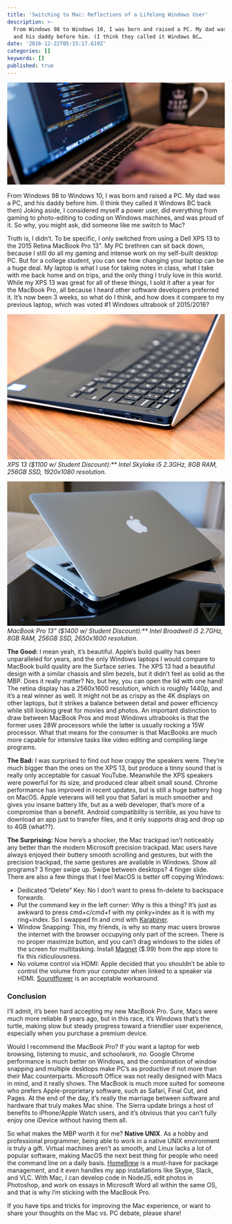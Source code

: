 ```yaml
---
title: 'Switching to Mac: Reflections of a Lifelong Windows User'
description: >-
  From Windows 98 to Windows 10, I was born and raised a PC. My dad was a PC,
  and his daddy before him. (I think they called it Windows BC…
date: '2016-12-22T05:15:17.619Z'
categories: []
keywords: []
published: true
---
```


![](./1__3EDAuG1UYe5W__yOx90Hn0Q.jpeg)

From Windows 98 to Windows 10, I was born and raised a PC. My dad was a PC, and his daddy before him. (I think they called it Windows BC back then) Joking aside, I considered myself a power user, did everything from gaming to photo-editing to coding on Windows machines, and was proud of it. So why, you might ask, did someone like me switch to Mac?

Truth is, I didn’t. To be specific, I only switched from using a Dell XPS 13 to the 2015 Retina MacBook Pro 13". My PC brethren can sit back down, because I still do all my gaming and intense work on my self-built desktop PC. But for a college student, you can see how changing your laptop can be a huge deal. My laptop is what I use for taking notes in class, what I take with me back home and on trips, and the only thing I truly love in this world. While my XPS 13 was great for all of these things, I sold it after a year for the MacBook Pro, all because I heard other software developers preferred it. It’s now been 3 weeks, so what do I think, and how does it compare to my previous laptop, which was voted #1 Windows ultrabook of 2015/2016?

![**XPS 13 ($1100 w/ Student Discount):** Intel Skylake i5 2.3GHz, 8GB RAM, 256GB SSD, 1920x1080 resolution.](./1__NmJKNqD5L3hcLAyl2BFPzg.jpeg)  
_XPS 13 (\$1100 w/ Student Discount):\*\* Intel Skylake i5 2.3GHz, 8GB RAM, 256GB SSD, 1920x1080 resolution._

![**MacBook Pro 13" ($1400 w/ Student Discount):** Intel Broadwell i5 2.7GHz, 8GB RAM, 256GB SSD, 2650x1600 resolution.](./1__ocIm9ynlQMq8z7E67tbgcg.png)  
_MacBook Pro 13" (\$1400 w/ Student Discount):\*\* Intel Broadwell i5 2.7GHz, 8GB RAM, 256GB SSD, 2650x1600 resolution._

**The Good:** I mean yeah, it’s beautiful. Apple’s build quality has been unparalleled for years, and the only Windows laptops I would compare to MacBook build quality are the Surface series. The XPS 13 had a beautiful design with a similar chassis and slim bezels, but it didn’t feel as solid as the MBP. Does it really matter? No, but hey, you can open the lid with one hand! The retina display has a 2560x1600 resolution, which is roughly 1440p, and it’s a real winner as well. It might not be as crispy as the 4K displays on other laptops, but it strikes a balance between detail and power efficiency while still looking great for movies and photos. An important distinction to draw between MacBook Pros and most Windows ultrabooks is that the former uses 28W processors while the latter is usually rocking a 15W processor. What that means for the consumer is that MacBooks are much more capable for intensive tasks like video editing and compiling large programs.

**The Bad:** I was surprised to find out how crappy the speakers were. They’re much bigger than the ones on the XPS 13, but produce a tinny sound that is really only acceptable for casual YouTube. Meanwhile the XPS speakers were powerful for its size, and produced clear albeit small sound. Chrome performance has improved in recent updates, but is still a huge battery hog on MacOS. Apple veterans will tell you that Safari is much smoother and gives you insane battery life, but as a web developer, that’s more of a compromise than a benefit. Android compatibility is terrible, as you have to download an app just to transfer files, and it only supports drag and drop up to 4GB (what??).

**The Surprising:** Now here’s a shocker, the Mac trackpad isn’t noticeably any better than the modern Microsoft precision trackpad. Mac users have always enjoyed their buttery smooth scrolling and gestures, but with the precision trackpad, the same gestures are available in Windows. Show all programs? 3 finger swipe up. Swipe between desktops? 4 finger slide. There are also a few things that I feel MacOS is better off copying Windows:

- Dedicated “Delete” Key: No I don’t want to press fn-delete to backspace forwards.
- Put the command key in the left corner: Why is this a thing? It’s just as awkward to press cmd+c/cmd+f with my pinky+index as it is with my ring+index. So I swapped fn and cmd with [Karabiner](https://github.com/tekezo/Karabiner-Elements).
- Window Snapping: This, my friends, is why so many mac users browse the internet with the browser occupying only part of the screen. There is no proper maximize button, and you can’t drag windows to the sides of the screen for multitasking. Install [Magnet](https://www.google.com/url?sa=t&rct=j&q=&esrc=s&source=web&cd=8&cad=rja&uact=8&ved=0ahUKEwiP0LDrhIfRAhUEPiYKHSpUBGkQFgg-MAc&url=https%3A%2F%2Fitunes.apple.com%2Fus%2Fapp%2Fmagnet%2Fid441258766%3Fmt%3D12&usg=AFQjCNHoGhrSE_GXgkTMGY3YuQ1tpuAWIA&sig2=k3qxSyDjdUkgr1vigfF9jA) (\$.99) from the app store to fix this ridiculousness.
- No volume control via HDMI: Apple decided that you shouldn’t be able to control the volume from your computer when linked to a speaker via HDMI. [Soundflower](https://rogueamoeba.com/freebies/soundflower/) is an acceptable workaround.

### Conclusion

I’ll admit, it’s been hard accepting my new MacBook Pro. Sure, Macs were much more reliable 8 years ago, but in this race, it’s Windows that’s the turtle, making slow but steady progress toward a friendlier user experience, especially when you purchase a premium device.

Would I recommend the MacBook Pro? If you want a laptop for web browsing, listening to music, and schoolwork, _no._ Google Chrome performance is much better on Windows, and the combination of window snapping and multiple desktops make PC’s as productive if not more than their Mac counterparts. Microsoft Office was not really designed with Macs in mind, and it really shows. The MacBook is much more suited for someone who prefers Apple-proprietary software, such as Safari, Final Cut, and Pages. At the end of the day, it’s really the marriage between software and hardware that truly makes Mac shine. The Sierra update brings a host of benefits to iPhone/Apple Watch users, and it’s obvious that you can’t fully enjoy one iDevice without having them all.

So what makes the MBP worth it for me? **Native UNIX**. As a hobby and professional programmer, being able to work in a native UNIX environment is truly a gift. Virtual machines aren’t as smooth, and Linux lacks a lot of popular software, making MacOS the next best thing for people who need the command line on a daily basis. [HomeBrew](http://brew.sh/) is a must-have for package management, and it even handles my app installations like Skype, Slack, and VLC. With Mac, I can develop code in NodeJS, edit photos in Photoshop, and work on essays in Microsoft Word all within the same OS, and that is why I’m sticking with the MacBook Pro.

If you have tips and tricks for improving the Mac experience, or want to share your thoughts on the Mac vs. PC debate, please share!
